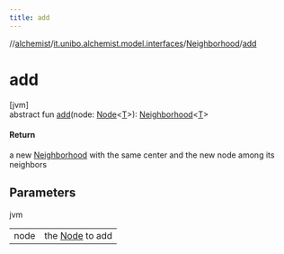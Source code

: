 ```yaml
---
title: add
---
```

//[alchemist](../../../index.html)/[it.unibo.alchemist.model.interfaces](../index.html)/[Neighborhood](index.html)/[add](add.html)



# add



[jvm]\
abstract fun [add](add.html)(node: [Node](../-node/index.html)<[T](../../it.unibo.alchemist.core.interfaces/-scheduler/index.html)>): [Neighborhood](index.html)<[T](../../it.unibo.alchemist.core.interfaces/-scheduler/index.html)>



#### Return



a new [Neighborhood](index.html) with the same center and the new node among its neighbors



## Parameters


jvm

| | |
|---|---|
| node | the [Node](../-node/index.html) to add |




